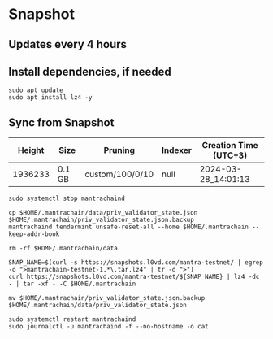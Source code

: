 # Snapshot

## Updates every 4 hours

## Install dependencies, if needed
```
sudo apt update
sudo apt install lz4 -y
```

## Sync from Snapshot  
| Height  | Size | Pruning | Indexer | Creation Time (UTC+3) |
| --------- | --------- | --------- | --------- | --------- |
| 1936233  | 0.1 GB  | custom/100/0/10 | null | 2024-03-28_14:01:13 |

```
sudo systemctl stop mantrachaind

cp $HOME/.mantrachain/data/priv_validator_state.json $HOME/.mantrachain/priv_validator_state.json.backup
mantrachaind tendermint unsafe-reset-all --home $HOME/.mantrachain --keep-addr-book

rm -rf $HOME/.mantrachain/data 

SNAP_NAME=$(curl -s https://snapshots.l0vd.com/mantra-testnet/ | egrep -o ">mantrachain-testnet-1.*\.tar.lz4" | tr -d ">")
curl https://snapshots.l0vd.com/mantra-testnet/${SNAP_NAME} | lz4 -dc - | tar -xf - -C $HOME/.mantrachain

mv $HOME/.mantrachain/priv_validator_state.json.backup $HOME/.mantrachain/data/priv_validator_state.json

sudo systemctl restart mantrachaind
sudo journalctl -u mantrachaind -f --no-hostname -o cat